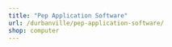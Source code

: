 ```yaml
---
title: "Pep Application Software"
url: /durbanville/pep-application-software/
shop: computer
---
```

